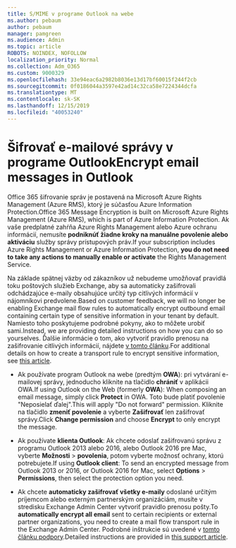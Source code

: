 ```yaml
---
title: S/MIME v programe Outlook na webe
ms.author: pebaum
author: pebaum
manager: pamgreen
ms.audience: Admin
ms.topic: article
ROBOTS: NOINDEX, NOFOLLOW
localization_priority: Normal
ms.collection: Adm_O365
ms.custom: 9000329
ms.openlocfilehash: 33e94eac6a2982b8036e13d17bf60015f244f2cb
ms.sourcegitcommit: 0f0186044a3597e42ad14c32ca58e7224344dcfa
ms.translationtype: MT
ms.contentlocale: sk-SK
ms.lasthandoff: 12/15/2019
ms.locfileid: "40053240"
---
```

# <a name="encrypt-email-messages-in-outlook"></a><span data-ttu-id="d98f7-102">Šifrovať e-mailové správy v programe Outlook</span><span class="sxs-lookup"><span data-stu-id="d98f7-102">Encrypt email messages in Outlook</span></span>

<span data-ttu-id="d98f7-103">Office 365 šifrovanie správ je postavená na Microsoft Azure Rights Management (Azure RMS), ktorý je súčasťou Azure Information Protection.</span><span class="sxs-lookup"><span data-stu-id="d98f7-103">Office 365 Message Encryption is built on Microsoft Azure Rights Management (Azure RMS), which is part of Azure Information Protection.</span></span> <span data-ttu-id="d98f7-104">Ak vaše predplatné zahŕňa Azure Rights Management alebo Azure ochranu informácií, nemusíte **podniknúť žiadne kroky na manuálne povolenie alebo aktiváciu** služby správy prístupových práv.</span><span class="sxs-lookup"><span data-stu-id="d98f7-104">If your subscription includes Azure Rights Management or Azure Information Protection, **you do not need to take any actions to manually enable or activate** the Rights Management Service.</span></span>

<span data-ttu-id="d98f7-105">Na základe spätnej väzby od zákazníkov už nebudeme umožňovať pravidlá toku poštových služieb Exchange, aby sa automaticky zašifrovali odchádzajúce e-maily obsahujúce určitý typ citlivých informácií v nájomníkovi predvolene.</span><span class="sxs-lookup"><span data-stu-id="d98f7-105">Based on customer feedback, we will no longer be enabling Exchange mail flow rules to automatically encrypt outbound email containing certain type of sensitive information in your tenant by default.</span></span> <span data-ttu-id="d98f7-106">Namiesto toho poskytujeme podrobné pokyny, ako to môžete urobiť sami.</span><span class="sxs-lookup"><span data-stu-id="d98f7-106">Instead, we are providing detailed instructions on how you can do so yourselves.</span></span> <span data-ttu-id="d98f7-107">Ďalšie informácie o tom, ako vytvoriť pravidlo prenosu na zašifrovanie citlivých informácií, nájdete [v tomto článku](https://aka.ms/OmeEtr).</span><span class="sxs-lookup"><span data-stu-id="d98f7-107">For additional details on how to create a transport rule to encrypt sensitive information, see [this article](https://aka.ms/OmeEtr).</span></span>

- <span data-ttu-id="d98f7-108">Ak používate program Outlook na webe (predtým **OWA**): pri vytváraní e-mailovej správy, jednoducho kliknite na tlačidlo **chrániť** v aplikácii OWA.</span><span class="sxs-lookup"><span data-stu-id="d98f7-108">If using Outlook on the Web (formerly **OWA**): When composing an email message, simply click **Protect** in OWA.</span></span> <span data-ttu-id="d98f7-109">Toto bude platiť povolenie "Neposielať ďalej".</span><span class="sxs-lookup"><span data-stu-id="d98f7-109">This will apply "Do not forward" permission.</span></span> <span data-ttu-id="d98f7-110">Kliknite na tlačidlo **zmeniť povolenie** a vyberte **Zašifrovať** len zašifrovať správy.</span><span class="sxs-lookup"><span data-stu-id="d98f7-110">Click **Change permission** and choose **Encrypt** to only encrypt the message.</span></span>

- <span data-ttu-id="d98f7-111">Ak používate **klienta Outlook**: Ak chcete odoslať zašifrovanú správu z programu Outlook 2013 alebo 2016, alebo Outlook 2016 pre Mac, vyberte **Možnosti** > **povolenia**, potom vyberte možnosť ochrany, ktorú potrebujete.</span><span class="sxs-lookup"><span data-stu-id="d98f7-111">If using **Outlook client**: To send an encrypted message from Outlook 2013 or 2016, or Outlook 2016 for Mac, select **Options** > **Permissions**, then select the protection option you need.</span></span>

- <span data-ttu-id="d98f7-112">Ak chcete **automaticky zašifrovať všetky e-maily** odoslané určitým príjemcom alebo externým partnerským organizáciám, musíte v stredisku Exchange Admin Center vytvoriť pravidlo prenosu pošty.</span><span class="sxs-lookup"><span data-stu-id="d98f7-112">To **automatically encrypt all email** sent to certain recipients or external partner organizations, you need to create a mail flow transport rule in the Exchange Admin Center.</span></span> <span data-ttu-id="d98f7-113">Podrobné inštrukcie sú uvedené v [tomto článku podpory](https://docs.microsoft.com/office365/securitycompliance/define-mail-flow-rules-to-encrypt-email#create-a-mail-flow-rule-to-encrypt-email-messages-with-the-new-ome-capabilities).</span><span class="sxs-lookup"><span data-stu-id="d98f7-113">Detailed instructions are provided in [this support article](https://docs.microsoft.com/office365/securitycompliance/define-mail-flow-rules-to-encrypt-email#create-a-mail-flow-rule-to-encrypt-email-messages-with-the-new-ome-capabilities).</span></span>

